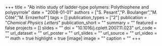 +++
title = "Ab initio study of ladder-type polymers: Polythiophene and polypyrrole"
date = "2008-01-01"
authors = ["S. Pesant","P. Boulanger","M. Côté","M. Ernzerhof"]
tags = []
publication_types = ["2"]
publication = "_Chemical Physics Letters_"
publication_short = ""
summary = ""
featured = false
projects = []
slides = ""
doi = "10.1016/j.cplett.2007.11.023"
url_code = ""
url_dataset = ""
url_poster = ""
url_slides = ""
url_source = ""
url_video = ""
math = true
highlight = true
[image]
image = ""
caption = ""
+++

